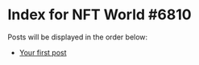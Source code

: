 # Index for NFT World #6810
Posts will be displayed in the order below:

- [Your first post](./001-first.md)


